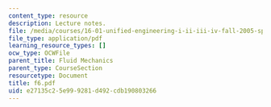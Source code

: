```yaml
---
content_type: resource
description: Lecture notes.
file: /media/courses/16-01-unified-engineering-i-ii-iii-iv-fall-2005-spring-2006/e27135c25e999281d492cdb190803266_f6.pdf
file_type: application/pdf
learning_resource_types: []
ocw_type: OCWFile
parent_title: Fluid Mechanics
parent_type: CourseSection
resourcetype: Document
title: f6.pdf
uid: e27135c2-5e99-9281-d492-cdb190803266
---
```

